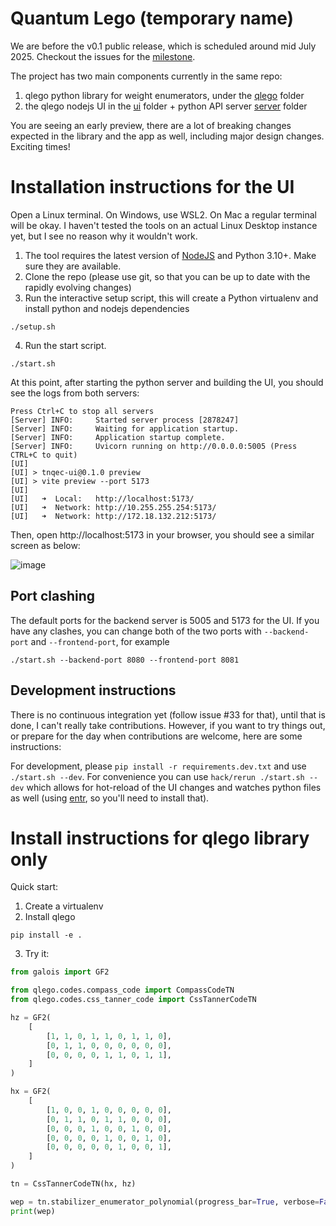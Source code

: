 # Quantum Lego (temporary name)


We are before the v0.1 public release, which is scheduled around mid July 2025. Checkout the issues for the [milestone](https://github.com/balopat/tnqec/issues?q=is%3Aissue%20state%3Aopen%20milestone%3A%22v0.1%20-%20first%20public%20release%22).  


The project has two main components currently in the same repo: 

1. qlego python library for weight enumerators, under the [qlego](./qlego) folder
2. the qlego nodejs UI in the [ui](./ui) folder + python API server [server](./server) folder

You are seeing an early preview, there are a lot of breaking changes expected in the library and the app as well, including major design changes. Exciting times! 


# Installation instructions for the UI 

Open a Linux terminal. On Windows, use WSL2. On Mac a regular terminal will be okay. I haven't tested the tools on an actual Linux Desktop instance yet, but I see no reason why it wouldn't work. 

1. The tool requires the latest version of [NodeJS](https://nodejs.org/en) and Python 3.10+. Make sure they are available. 
2. Clone the repo (please use git, so that you can be up to date with the rapidly evolving changes)
3. Run the interactive setup script, this will create a Python virtualenv and install python and nodejs dependencies 
```
./setup.sh
```
4. Run the start script. 
```
./start.sh 
```

At this point, after starting the python server and building the UI, you should see the logs from both servers: 

```
Press Ctrl+C to stop all servers
[Server] INFO:     Started server process [2878247]
[Server] INFO:     Waiting for application startup.
[Server] INFO:     Application startup complete.
[Server] INFO:     Uvicorn running on http://0.0.0.0:5005 (Press CTRL+C to quit)
[UI] 
[UI] > tnqec-ui@0.1.0 preview
[UI] > vite preview --port 5173
[UI] 
[UI]   ➜  Local:   http://localhost:5173/
[UI]   ➜  Network: http://10.255.255.254:5173/
[UI]   ➜  Network: http://172.18.132.212:5173/
```

Then, open http://localhost:5173 in your browser, you should see a similar screen as below:


![image](https://github.com/user-attachments/assets/5e4cacdf-b062-4c75-9f38-e67c6b790314)


## Port clashing

The default ports for the backend server is 5005 and 5173 for the UI. If you have any clashes, you can change both of the two ports with `--backend-port` and `--frontend-port`, for example

```
./start.sh --backend-port 8080 --frontend-port 8081
```

## Development instructions


There is no continuous integration yet (follow issue #33 for that), until that is done, I can't really take contributions. However, if you want to try things out, or prepare for the day when contributions are welcome, here are some instructions: 


For development, please `pip install -r requirements.dev.txt` and use `./start.sh --dev`. For convenience you can use `hack/rerun ./start.sh --dev` which allows for hot-reload of the UI changes and watches python files as well (using [entr](https://github.com/eradman/entr), so you'll need to install that). 



# Install instructions for qlego library only

Quick start: 

1. Create a virtualenv
2. Install qlego 
```
pip install -e . 
```
3. Try it: 

```python
from galois import GF2

from qlego.codes.compass_code import CompassCodeTN
from qlego.codes.css_tanner_code import CssTannerCodeTN

hz = GF2(
    [
        [1, 1, 0, 1, 1, 0, 1, 1, 0],
        [0, 1, 1, 0, 0, 0, 0, 0, 0],
        [0, 0, 0, 0, 1, 1, 0, 1, 1],
    ]
)

hx = GF2(
    [
        [1, 0, 0, 1, 0, 0, 0, 0, 0],
        [0, 1, 1, 0, 1, 1, 0, 0, 0],
        [0, 0, 0, 1, 0, 0, 1, 0, 0],
        [0, 0, 0, 0, 1, 0, 0, 1, 0],
        [0, 0, 0, 0, 0, 1, 0, 0, 1],
    ]
)

tn = CssTannerCodeTN(hx, hz)

wep = tn.stabilizer_enumerator_polynomial(progress_bar=True, verbose=False)
print(wep)
```
